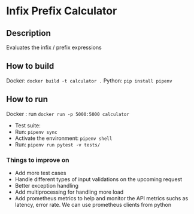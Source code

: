# Infix Prefix Calculator
## Description

Evaluates the infix / prefix expressions

## How to build

Docker: `docker build -t calculator .`
Python: `pip install pipenv`

## How to run

Docker : run `docker run -p 5000:5000 calculator`


- Test suite: 
- Run: `pipenv sync`
- Activate the environment: `pipenv shell`
- Run: `pipenv run pytest -v tests/`


### Things to improve on 
- Add more test cases
- Handle different types of input validations on the upcoming request
- Better exception handling
- Add multiprocessing for handling more load
- Add prometheus metrics to help and monitor the API metrics suchs as latency, error rate. We can use prometheus clients from python